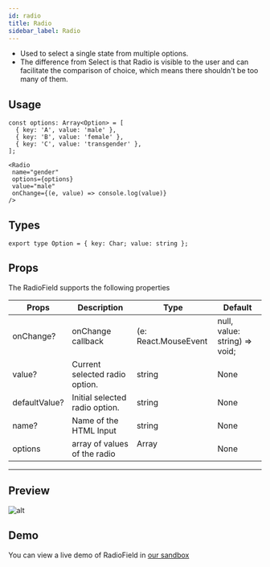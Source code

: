 ```yaml
---
id: radio
title: Radio
sidebar_label: Radio
---
```


- Used to select a single state from multiple options.
- The difference from Select is that Radio is visible to the user and can facilitate the comparison of choice, which means there shouldn't be too many of them.

## Usage

```
const options: Array<Option> = [
  { key: 'A', value: 'male' },
  { key: 'B', value: 'female' },
  { key: 'C', value: 'transgender' },
];

<Radio
 name="gender"
 options={options}
 value="male"
 onChange={(e, value) => console.log(value)}
/>
```

## Types
```
export type Option = { key: Char; value: string };
```

## Props
The RadioField supports the following properties

Props                             | Description                             | Type                                                | Default
----------------------------------|-----------------------------------------|-----------------------------------------------------|-----------
onChange?                         | onChange callback                       | (e: React.MouseEvent | null, value: string) => void;| None
value?                            | Current selected radio option.          | string                                              | None
defaultValue?                     | Initial selected radio option.          | string                                              | None
name?                             | Name of the HTML Input                  | string                                              | None
options                           | array of values of the radio            | Array<Option>                                       | None
----------------------------------------------------------------------------------------------------------------------------------------------

## Preview
![alt](/img/radio.png)

## Demo
You can view a live demo of RadioField in [our sandbox](https://codesandbox.io/s/v004-byyzz)

